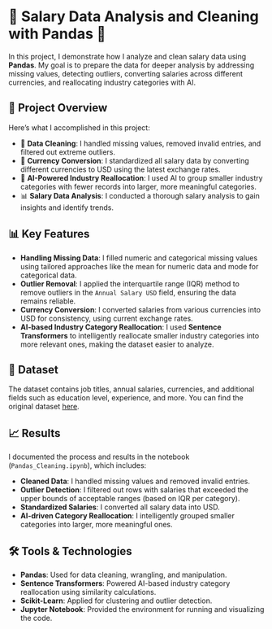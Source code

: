# 💼 Salary Data Analysis and Cleaning with Pandas 🧹

In this project, I demonstrate how I analyze and clean salary data using **Pandas**. My goal is to prepare the data for deeper analysis by addressing missing values, detecting outliers, converting salaries across different currencies, and reallocating industry categories with AI.

## 🚀 Project Overview

Here’s what I accomplished in this project:
- 🧹 **Data Cleaning**: I handled missing values, removed invalid entries, and filtered out extreme outliers.
- 🔄 **Currency Conversion**: I standardized all salary data by converting different currencies to USD using the latest exchange rates.
- 🧠 **AI-Powered Industry Reallocation**: I used AI to group smaller industry categories with fewer records into larger, more meaningful categories.
- 📊 **Salary Data Analysis**: I conducted a thorough salary analysis to gain insights and identify trends.

## 📊 Key Features

- **Handling Missing Data**: I filled numeric and categorical missing values using tailored approaches like the mean for numeric data and mode for categorical data.
- **Outlier Removal**: I applied the interquartile range (IQR) method to remove outliers in the `Annual Salary USD` field, ensuring the data remains reliable.
- **Currency Conversion**: I converted salaries from various currencies into USD for consistency, using current exchange rates.
- **AI-based Industry Category Reallocation**: I used **Sentence Transformers** to intelligently reallocate smaller industry categories into more relevant ones, making the dataset easier to analyze.

## 📂 Dataset

The dataset contains job titles, annual salaries, currencies, and additional fields such as education level, experience, and more. You can find the original dataset [here](https://docs.google.com/spreadsheets/u/1/d/1rGCKXIKt-7l5gX06NAwO3pjqEHh-oPXtB8ihkp0vGWo/htmlview?usp=sharing).

## 📈 Results

I documented the process and results in the notebook (`Pandas_Cleaning.ipynb`), which includes:

- **Cleaned Data**: I handled missing values and removed invalid entries.
- **Outlier Detection**: I filtered out rows with salaries that exceeded the upper bounds of acceptable ranges (based on IQR per category).
- **Standardized Salaries**: I converted all salary data into USD.
- **AI-driven Category Reallocation**: I intelligently grouped smaller categories into larger, more meaningful ones.

## 🛠️ Tools & Technologies

- **Pandas**: Used for data cleaning, wrangling, and manipulation.
- **Sentence Transformers**: Powered AI-based industry category reallocation using similarity calculations.
- **Scikit-Learn**: Applied for clustering and outlier detection.
- **Jupyter Notebook**: Provided the environment for running and visualizing the code.
